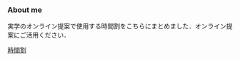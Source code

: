 ### About me
実学のオンライン提案で使用する時間割をこちらにまとめました．オンライン提案にご活用ください．

[時間割](https://monocoders.github.io/Tohoku-University-Coop-NewLife-SupportCenter/)
